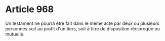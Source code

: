 # Article 968

Un testament ne pourra être fait dans le même acte par deux ou plusieurs personnes soit au profit d'un tiers, soit à titre de disposition réciproque ou mutuelle.